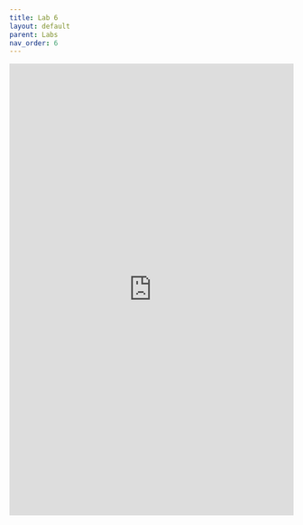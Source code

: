 ```yaml
---
title: Lab 6
layout: default
parent: Labs
nav_order: 6
---
```

<iframe 
    src="https://docs.google.com/document/d/e/2PACX-1vR7WpX1M3lS0fxTiz7ipgbu3DqLGTufV3PEcwLKrqlRrBFD4UoUhYsKQ8pc-dCzo09cWE6S1zO8oZhC/pub?embedded=true" 
    width="100%" 
    height="800px" 
    frameborder="0" 
    allowfullscreen>
</iframe>
